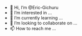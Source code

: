 - 👋 Hi, I’m @Eric-Gichuru
- 👀 I’m interested in ...
- 🌱 I’m currently learning ...
- 💞️ I’m looking to collaborate on ...
- 📫 How to reach me ...

<!---
Eric-Gichuru/Eric-Gichuru is a ✨ special ✨ repository because its `README.md` (this file) appears on your GitHub profile.
You can click the Preview link to take a look at your changes.
--->

